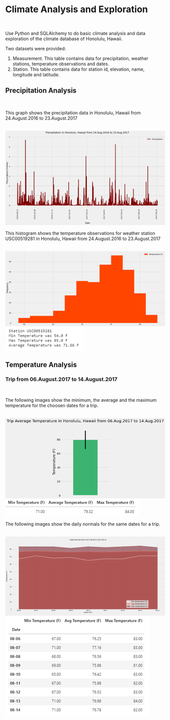 <!DOCTYPE html>
<html lang="en">
<head>
    <meta charset="UTF-8">
    <meta http-equiv="X-UA-Compatible" content="IE=edge">
    <meta name="viewport" content="width=device-width, initial-scale=1.0">
    </head>
<body>
<h1>Climate Analysis and Exploration</h1> 
<br>
<p>Use Python and SQLAlchemy to do basic climate analysis and data exploration of the climate database of Honolulu, Hawaii.</p>
<p>Two datasets were provided:</p>
<ol>
    <li>Measurement. This table contains data for precipitation, weather stations, temperature observations and dates.</li>
    <li>Station. This table contains data for station id, elevation, name, longitude and latitude.</li>
</ol>
<h2>Precipitation Analysis</h2>
<br>
<p>This graph shows the precipitation data in Honolulu, Hawaii from 24.August.2016 to 23.August.2017</p>
<br>
<img src="https://github.com/uldom/SQLAlchemy_Challenge/blob/main/Images/Precipitation_Graph.png">
<br>
<p>This histogram shows the temperature observations for weather station USC00519281 in Honolulu, Hawaii from 24.August.2016 to 23.August.2017</p>
<br>
<img src="https://github.com/uldom/SQLAlchemy_Challenge/blob/main/Images/Temperature_Histogram.png">
<br>
<img src="https://github.com/uldom/SQLAlchemy_Challenge/blob/main/Images/Temp_stats_for_station_USC00519281.png">
<br>
<h2>Temperature Analysis</h2>
<h3>Trip from 06.August.2017 to 14.August.2017</h3>
<br>
<p>The following images show the minimum, the average and the maximum temperature for the choosen dates for a trip.</p>
<br>
<img src="https://github.com/uldom/SQLAlchemy_Challenge/blob/main/Images/Trip_Avg_Temp.png">
<br>
<img src="https://github.com/uldom/SQLAlchemy_Challenge/blob/main/Images/Trip_Avg_Temp_DF.png">
<br>
<p>The following images show the daily normals for the same dates for a trip.</p>
<br>
<img src="https://github.com/uldom/SQLAlchemy_Challenge/blob/main/Images/Daily_Normals_Aug_2017.png">
<br>
<img src="https://github.com/uldom/SQLAlchemy_Challenge/blob/main/Images/Daily_Normals_DF.png">
<br>






</body>
</html>

